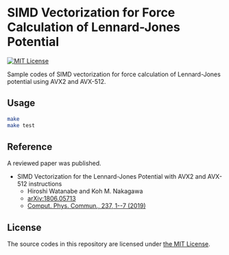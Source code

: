 # SIMD Vectorization for Force Calculation of Lennard-Jones Potential

[![MIT License](http://img.shields.io/badge/license-MIT-blue.svg?style=flat)](LICENSE)

Sample codes of SIMD vectorization for force calculation of Lennard-Jones potential using AVX2 and AVX-512.

## Usage

```sh
make
make test
```

## Reference

A reviewed paper was published.

* SIMD Vectorization for the Lennard-Jones Potential with AVX2 and AVX-512 instructions
  * Hiroshi Watanabe and Koh M. Nakagawa
  * [arXiv:1806.05713](https://arxiv.org/abs/1806.05713)
  * [Comput. Phys. Commun., 237, 1--7 (2019)](https://www.sciencedirect.com/science/article/pii/S001046551830376X)

## License

The source codes in this repository are licensed under [the MIT License](https://opensource.org/licenses/MIT).